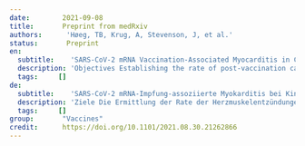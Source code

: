 ```yaml
---
date:        2021-09-08
title:       Preprint from medRxiv
authors:      'Høeg, TB, Krug, A, Stevenson, J, et al.'
status:       Preprint
en:
  subtitle:    'SARS-CoV-2 mRNA Vaccination-Associated Myocarditis in Children Ages 12-17: A Stratified National Database Analysis'
  description: 'Objectives Establishing the rate of post-vaccination cardiac myocarditis in the 12-15 and 16-17-year-old population in the context of their COVID-19 hospitalization risk is critical for developing a vaccination recommendation framework that balances harms with benefits for this patient demographic. Results A total of 257 CAEs were identified. Rates per million following dose 2 among males were 162.2 (ages 12-15) and 94.0 (ages 16-17); among females, rates were 13.0 and 13.4 per million, respectively. For boys 12-15 without medical comorbidities receiving their second mRNA vaccination dose, the rate of CAE is 3.7 to 6.1 times higher than their 120-day COVID-19 hospitalization risk as of August 21, 2021 (7-day hospitalizations 1.5/100k population) and 2.6-4.3-fold higher at times of high weekly hospitalization risk (7-day hospitalizations 2.1/100k), such as during January 2021. For boys 16-17 without medical comorbidities, the rate of CAE is currently 2.1 to 3.5 times higher than their 120-day COVID-19 hospitalization risk, and 1.5 to 2.5 times higher at times of high weekly COVID-19 hospitalization. '
  tags:     []
de: 
  subtitle:    'SARS-CoV-2 mRNA-Impfung-assoziierte Myokarditis bei Kindern im Alter von 12-17 Jahren: Eine stratifizierte nationale Datenbankanalyse'
  description: 'Ziele Die Ermittlung der Rate der Herzmuskelentzündungen nach der Impfung in der Altersgruppe der 12- bis 15- und 16- bis 17-Jährigen im Zusammenhang mit ihrem COVID-19-Krankenhausaufenthaltsrisiko ist von entscheidender Bedeutung für die Entwicklung eines Empfehlungsrahmens für die Impfung, der Nutzen und Schaden für diese Patientengruppe gegeneinander abwägt. Ergebnisse Es wurden insgesamt 257 CAEs identifiziert. Die Raten pro Million nach der zweiten Dosis betrugen bei Männern 162,2 (12-15 Jahre) und 94,0 (16-17 Jahre); bei Frauen waren es 13,0 bzw. 13,4 pro Million. Bei Jungen im Alter von 12-15 Jahren ohne medizinische Komorbiditäten, die ihre zweite mRNA-Impfdosis erhalten, ist die CAE-Rate 3,7 bis 6,1 Mal höher als ihr 120-Tage-COVID-19-Krankenhausaufenthaltsrisiko zum 21. August 2021 (7-Tage-Krankenhausaufenthalte 1,5/100k Bevölkerung) und 2,6 bis 4,3 Mal höher zu Zeiten mit hohem wöchentlichem Krankenhausaufenthaltsrisiko (7-Tage-Krankenhausaufenthalte 2,1/100k), wie im Januar 2021. Bei Jungen im Alter von 16 bis 17 Jahren ohne medizinische Begleiterkrankungen ist die CAE-Rate derzeit 2,1 bis 3,5 Mal höher als ihr 120-Tage-COVID-19-Hospitalisierungsrisiko und 1,5 bis 2,5 Mal höher in Zeiten mit hohem wöchentlichen COVID-19-Hospitalisierungsrisiko.'
  tags:     []
group:       "Vaccines"
credit:      https://doi.org/10.1101/2021.08.30.21262866
---
```

